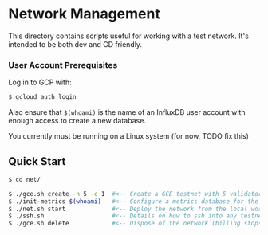 
# Network Management
This directory contains scripts useful for working with a test network.  It's
intended to be both dev and CD friendly.

### User Account Prerequisites

Log in to GCP with:
```bash
$ gcloud auth login
```

Also ensure that `$(whoami)` is the name of an InfluxDB user account with enough
access to create a new database.

You currently must be running on a Linux system (for now, TODO fix this)

## Quick Start

```bash
$ cd net/

$ ./gce.sh create -n 5 -c 1  #<-- Create a GCE testnet with 5 validators, 1 client (billing starts here)
$ ./init-metrics $(whoami)   #<-- Configure a metrics database for the testnet
$ ./net.sh start             #<-- Deploy the network from the local workspace
$ ./ssh.sh                   #<-- Details on how to ssh into any testnet node
$ ./gce.sh delete            #<-- Dispose of the network (billing stops here)
```

